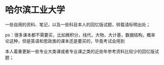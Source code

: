 # 哈尔滨工业大学
一些自用的资料、笔记，以及一些科目本人的回忆版试题，转载请标明出处；

ps：很多课本都不需要买，比如微积分，线代，大物，大计基，数据结构，概率论这种，但是英语和思政类的课本还是要买的，毕竟考试会用到

本人着重更新一些专业大类课或者专业课之类的近些年参考资料比较少的回忆版试题；

